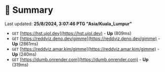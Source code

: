 # 📖 Summary
Last updated: **25/8/2024, 3:07:46 PTG "Asia/Kuala_Lumpur"**

- `GET` [https://hst.ujol.dev](https://hst.ujol.dev) - **Up** (809ms)
- `GET` [https://reddviz.deno.dev/gimme](https://reddviz.deno.dev/gimme) - **Up** (2861ms)
- `GET` [https://reddviz.amar.kim/gimme](https://reddviz.amar.kim/gimme) - **Up** (240ms)
- `GET` [https://dumb.onrender.com](https://dumb.onrender.com) - **Up** (319ms)
